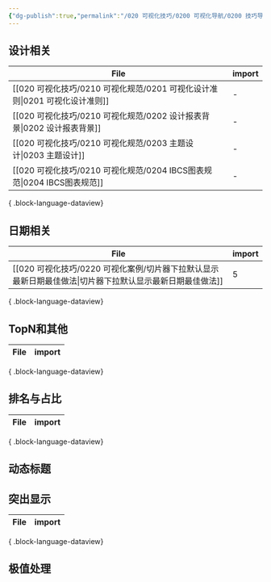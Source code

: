 ```yaml
---
{"dg-publish":true,"permalink":"/020 可视化技巧/0200 可视化导航/0200 技巧导航/","tags":["导航"]}
---
```



## 设计相关
| File                                                     | import |
| -------------------------------------------------------- | ------ |
| [[020 可视化技巧/0210 可视化规范/0201 可视化设计准则\|0201 可视化设计准则]]   | \-     |
| [[020 可视化技巧/0210 可视化规范/0202 设计报表背景\|0202 设计报表背景]]     | \-     |
| [[020 可视化技巧/0210 可视化规范/0203 主题设计\|0203 主题设计]]         | \-     |
| [[020 可视化技巧/0210 可视化规范/0204 IBCS图表规范\|0204 IBCS图表规范]] | \-     |

{ .block-language-dataview}

## 日期相关

| File                                                             | import |
| ---------------------------------------------------------------- | ------ |
| [[020 可视化技巧/0220 可视化案例/切片器下拉默认显示最新日期最佳做法\|切片器下拉默认显示最新日期最佳做法]] | 5      |

{ .block-language-dataview}


## TopN和其他


| File | import |
| ---- | ------ |

{ .block-language-dataview}


## 排名与占比

| File | import |
| ---- | ------ |

{ .block-language-dataview}



## 动态标题




## 突出显示 


| File | import |
| ---- | ------ |

{ .block-language-dataview}


## 极值处理




